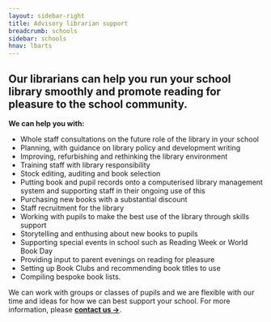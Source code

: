 ```yaml
---
layout: sidebar-right
title: Advisory librarian support
breadcrumb: schools
sidebar: schools
hnav: lbarts
---
```


## Our librarians can help you run your school library smoothly and promote reading for pleasure to the school community.

**We can help you with:**

*	Whole staff consultations on the future role of the library in your school
*	Planning, with guidance on library policy and development writing
*	Improving, refurbishing and rethinking the library environment
*	Training staff with library responsibility
*	Stock editing, auditing and book selection
*	Putting book and pupil records onto a computerised library management system and supporting staff in their ongoing use of this
*	Purchasing new books with a substantial discount
*	Staff recruitment for the library
*	Working with pupils to make the best use of the library through skills support
*	Storytelling and enthusing about new books to pupils
*	Supporting special events in school such as Reading Week or World Book Day
*	Providing input to parent evenings on reading for pleasure
*	Setting up Book Clubs and recommending book titles to use
* Compiling bespoke book lists.  

We can work with groups or classes of pupils and we are flexible with our time and ideas for how we can best support your school. For more information, please **[contact us →](/schools/contact/)**.
